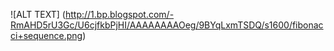 ![ALT TEXT] (http://1.bp.blogspot.com/-RmAHD5rU3Gc/U6cjfkbPjHI/AAAAAAAAOeg/9BYqLxmTSDQ/s1600/fibonacci+sequence.png)
